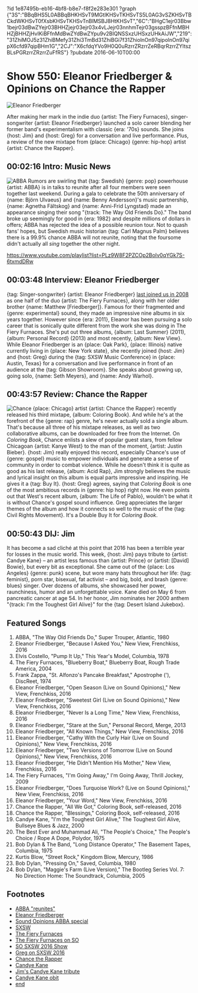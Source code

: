 ?id 1e87495b-eb16-4bf8-b8e7-f8f2e283e301
?graph {"3S":"BBqBHS5L0ABBqBHKHSvT9MGtlKHSvTKHSvTS5L0AG3vSZKHSvTBCkdWKHSvT0fXsbKHSvTKHSvTnBlMSBJ8HtKHSvT","6C":"BHgC1ejr03Bbw1bejr03dBwZYejr03BHHZjejr03ejr03x4vLJejr03nnhmTejr03gsspzBFfnMBHHZjBHHZjHvIKiBFfnMdBwZYdBwZYpu9v2BIQNSSxzUHSxzUHkAiJW","219":"31ZhiMOJ5z31ZhiBMefy31Zhi3TmBd31ZhiBGi7f31ZhiolnOn97qipolnOn97qipX6cfd97qipBHm1G","2CJ":"X6cfdqYVo9H0Q0uRzrrZRzrrZeRBqrRzrrZYltszBLsPGRzrrZRzrrZuFfRS"}
?pubdate 2016-06-10T00:00

# Show 550: Eleanor Friedberger & Opinions on Chance the Rapper

![Eleanor Friedberger](https://static.soundopinions.org/images/2016/eleanorfriedberger_web.jpg)

After making her mark in the indie duo {artist: The Fiery Furnaces}, singer-songwriter {artist: Eleanor Friedberger} launched a solo career blending her former band's experimentalism with classic {era: '70s} sounds. She joins {host: Jim} and {host: Greg} for a conversation and live performance. Plus, a review of the new mixtape from {place: Chicago} {genre: hip-hop} artist {artist: Chance the Rapper}.


## 00:02:16 Intro: Music News
![ABBA](https://static.soundopinions.org/assets/550/3S0.jpg)
Rumors are swirling that {tag: Swedish} {genre: pop} powerhouse {artist: ABBA} is in talks to reunite after all four members were seen together last weekend. During a gala to celebrate the 50th anniversary of {name: Björn Ulvaeus} and {name: Benny Andersson}'s music partnership, {name: Agnetha Fältskog} and {name: Anni-Frid Lyngstad} made an appearance singing their song "{track: The Way Old Friends Do}." The band broke up seemingly for good in {era: 1982} and despite millions of dollars in offers; ABBA has rejected the idea of a possible reunion tour. Not to quash fans' hopes, but Swedish music historian {tag: Carl Magnus Palm} believes there is a 99.9% chance ABBA will not reunite, noting that the foursome didn't actually all *sing* together the other night.

https://www.youtube.com/playlist?list=PLz9W8F2PZCOp2BoIv0qYGk7S-6txmdDRw

## 00:03:48 Interview: Eleanor Friedberger

{tag: Singer-songwriter} {artist: Eleanor Friedberger} [last joined us in 2008](/show/110/) as one half of the duo {artist: The Fiery Furnaces}, along with her older brother {name: Matthew [Friedberger]}. Famous for their fragmented and {genre: experimental} sound, they made an impressive nine albums in six years together. However since {era: 2011}, Eleanor has been pursuing a solo career that is sonically quite different from the work she was doing in The Fiery Furnaces. She's put out three albums, {album: Last Summer} (2011), {album: Personal Record} (2013) and most recently, {album: New View}. While Eleanor Friedberger is an {place: Oak Park}, {place: Illinois} native currently living in {place: New York state}, she recently joined {host: Jim} and {host: Greg} during the {tag: SXSW Music Conference} in {place: Austin, Texas} for a conversation and live performance in front of an audience at the {tag: Gibson Showroom}. She speaks about growing up, going solo, {name: Seth Meyers}, and {name: Andy Warhol}.


## 00:43:57 Review: Chance the Rapper
![Chance](https://static.soundopinions.org/assets/550/2190.jpg)
{place: Chicago} artist {artist: Chance the Rapper} recently released his third mixtape, {album: Coloring Book}. And while he's at the forefront of the {genre: rap} genre, he's never actually sold a single album. That's because all three of his mixtape releases, as well as two collaborative albums, can be downloaded for free from the Internet. On *Coloring Book*, Chance enlists a slew of popular guest stars, from fellow Chicagoan {artist: Kanye West} to the man of the moment, {artist: Justin Bieber}. {host: Jim} really enjoyed this record, especially Chance's use of {genre: gospel} music to empower individuals and generate a sense of community in order to combat violence. While he doesn't think it is quite as good as his last release, {album: Acid Rap}, Jim strongly believes the music and lyrical insight on this album is equal parts impressive and inspiring. He gives it a {tag: Buy It}. {host: Greg} agrees, saying that *Coloring Book* is one of the most ambitious records in {genre: hip hop} right now. He even points out that West's recent album, {album: The Life of Pablo}, wouldn't be what it is without Chance's gospel sound influence. Greg appreciates the larger themes of the album and how it connects so well to the music of the {tag: Civil Rights Movement}. It's a Double Buy It for *Coloring Book*.


## 00:50:43 DIJ: Jim
It has become a sad cliché at this point that 2016 has been a terrible year for losses in the music world. This week, {host: Jim} pays tribute to {artist: Candye Kane} – an artist less famous than {artist: Prince} or {artist: [David] Bowie}, but every bit as exceptional. She came out of the {place: Los Angeles} {genre: punk} scene, but wore many hats throughout her life: {tag: feminist}, porn star, bisexual, fat activist – and big, bold, and brash {genre: blues} singer. Over dozens of albums, she showcased her power, raunchiness, humor and an unforgettable voice. Kane died on May 6 from pancreatic cancer at age 54. In her honor, Jim nominates her 2000 anthem "{track: I'm the Toughest Girl Alive}" for the {tag: Desert Island Jukebox}.

## Featured Songs

1. ABBA, "The Way Old Friends Do," Super Trouper, Atlantic, 1980 
1. Eleanor Friedberger, "Because I Asked You," New View, Frenchkiss, 2016 
1. Elvis Costello, "Pump It Up,"  This Year's Model, Columbia, 1978 
1. The Fiery Furnaces, "Blueberry Boat," Blueberry Boat, Rough Trade America, 2004 
1. Frank Zappa, "St. Alfonzo's Pancake Breakfast," Apostrophe ('), DiscReet, 1974 
1. Eleanor Friedberger, "Open Season (Live on Sound Opinions)," New View, Frenchkiss, 2016 
1. Eleanor Friedberger, "Sweetest Girl (Live on Sound Opinions)," New View, Frenchkiss, 2016 
1. Eleanor Friedberger, "Never Is a Long Time," New View, Frenchkiss, 2016
1. Eleanor Friedberger, "Stare at the Sun," Personal Record, Merge, 2013
1. Eleanor Friedberger, "All Known Things," New View, Frenchkiss, 2016 
1. Eleanor Friedberger, "Cathy With the Curly Hair (Live on Sound Opinions)," New View, Frenchkiss, 2016
1. Eleanor Friedberger, "Two Versions of Tomorrow (Live on Sound Opinions)," New View, Frenchkiss, 2016 
1. Eleanor Friedberger, "He Didn't Mention His Mother," New View, Frenchkiss, 2016 
1. The Fiery Furnaces, "I'm Going Away," I'm Going Away, Thrill Jockey, 2009 
1. Eleanor Friedberger, "Does Turquoise Work? (Live on Sound Opinions)," New View, Frenchkiss, 2016 
1. Eleanor Friedberger, "Your Word," New View, Frenchkiss, 2016 
1. Chance the Rapper, "All We Got," Coloring Book, self-released, 2016
1. Chance the Rapper, "Blessings," Coloring Book, self-released, 2016
1. Candye Kane, "I'm the Toughest Girl Alive," The Toughest Girl Alive, Bullseye Blues & Jazz, 2000 
1. The Best Ever and Muhammad Ali, "The People's Choice," The People's Choice / Rope A Dope, Polydor, 1975 
1. Bob Dylan & The Band, "Long Distance Operator," The Basement Tapes, Columbia, 1975 
1. Kurtis Blow, "Street Rock," Kingdom Blow, Mercury, 1986 
1. Bob Dylan, "Pressing On," Saved, Columbia, 1980 
1. Bob Dylan, "Maggie's Farm (Live Version)," The Bootleg Series Vol. 7: No Direction Home: The Soundtrack, Columbia, 2005 

## Footnotes
- [ABBA "reunites"](http://www.bbc.com/news/entertainment-arts-36467857)
- [Eleanor Friedberger](http://www.eleanorfriedberger.com/)
- [Sound Opinions ABBA special](/show/438/)
- [SXSW](http://www.sxsw.com/)
- [The Fiery Furnaces](http://fieryfurnacesforum.com/site/)
- [The Fiery Furnaces on SO](/show/110/#thefieryfurnaces)
- [SO SXSW 2016 Show](/show/539/#moustacheprawn)
- [Greg on SXSW 2016](http://www.chicagotribune.com/entertainment/music/kot/ct-sxsw-2016-highlights-ent-0321-20160320-column.html)
- [Chance the Rapper](http://chanceraps.com/)
- [Candye Kane](http://www.candyekane.com/)
- [Jim's Candye Kane tribute](https://www.wbez.org/shows/jim-derogatis/remembering-oneofakind-blues-woman-candye-kane/38703601-c71f-4cd6-b001-7ec4564e5a2a)
- [Candye Kane obit](http://www.latimes.com/local/obituaries/la-me-candye-kane-20160510-story.html)
- [end]()

